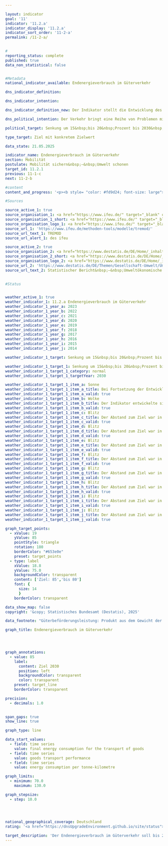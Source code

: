 ```yaml
---

layout: indicator        
goal: '11'        
indicator: '11.2.a'        
indicator_display: '11.2.a'        
indicator_sort_order: '11-2-a'        
permalink: /11-2-a/        
        

#
reporting_status: complete        
published: true        
data_non_statistical: false        


#Metadata        
national_indicator_available: Endenergieverbrauch im Güterverkehr        

dns_indicator_definition:         

dns_indicator_intention:         

dns_indicator_definition_new: Der Indikator stellt die Entwicklung des Endenergieverbrauchs für den Transport von Gütern im Inland in der Binnenschifffahrt, im Eisenbahn- und im Straßengüterverkehr im Vergleich zum Basisjahr 2005&nbsp;dar.        

dns_political_intention: Der Verkehr bringt eine Reihe von Problemen mit sich. So beeinträchtigen etwa Lärm und Luftschadstoffe die Lebensqualität insbesondere in Städten und verkehrsbedingte Emissionen tragen zum Klimawandel bei. Der Ausstoß von schädlichen Treibhausgasen (<abbr title="Treibhausgas" tabindex="0">THG</abbr>) steht in engem Zusammenhang mit der im Verkehr verbrauchten Energie.        

political_target: Senkung um 15&nbsp;bis 20&nbsp;Prozent bis 2030&nbsp;gegenüber 2005        

type_target: Ziel mit konkretem Zielwert        

data_state: 21.05.2025        

indicator_name: Endenergieverbrauch im Güterverkehr        
section: Mobilität        
postulate: Mobilität sichern&nbsp;–&nbsp;Umwelt schonen        
target_id: 11.2.1        
previous: 11-1-c        
next: 11-2-b        

#content         
content_and_progress: '<p><b style= "color: #fd9d24; font-size: large">11.2.a Endenergieverbrauch im Güterverkehr</b><br><br>Der Indikator stellt den Endenergieverbrauch (EEV) dar, der durch den Transport von Gütern verursacht wird. Als Endenergie gilt die direkt im Verkehr genutzte Energie wie Benzin oder Dieselkraftstoff. Umwandlungsverluste bei der Herstellung der Kraftstoffe sowie mögliche Leitungsverluste werden dabei nicht berücksichtigt. Die Daten zum verkehrsbezogenen EEV im Inland stammen aus der Transport Emission Model (<abbr title="Transport Emission Model" tabindex="0">TREMOD</abbr>)-Datenbank des Instituts für Energie- und Umweltforschung (<abbr title="Institut für Energie- und Umweltforschung Heidelberg gGmbH" tabindex="0">ifeu</abbr>). <abbr title="Transport Emission Model" tabindex="0">TREMOD</abbr> ist ein Modell zur Bewertung von Verkehrsemissionen. Erfasst werden die Treibstoffverbräuche innerhalb Deutschlands&nbsp;–&nbsp;unabhängig davon, wo die Betankung erfolgt.<br><br>Aus demselben Model stammen auch die Beförderungsleistungen des Güterverkehrs. Der Güterverkehr auf dem Luftweg wird dabei nicht berücksichtigt, da sein Anteil vergleichsweise gering ist. Durch die definitionsgemäße Beschränkung auf den EEV im Inland werden die Auswirkungen der zunehmenden Auslandsverflechtung der deutschen Wirtschaft im Rahmen der Globalisierung nur unzureichend abgebildet.<br><br>Das politisch festgelegte Ziel dieses Indikators ist eine Reduktion des Endenergieverbrauchs im Güterverkehr um 15&nbsp;% bis 20&nbsp;% von 2005&nbsp;bis 2030.<br><br>Neben dem Energieverbrauch wird ergänzend auch die Energieeffizienz dargestellt, das heißt der Energieverbrauch je Tonnenkilometer. Die Anzahl der Tonnenkilometer gibt Aufschluss darüber, inwieweit sich die Verkehrsleistung, also die transportierte Menge in Tonnen je gefahrenem Kilometer, verändert.<br><br>Im Jahr 2023&nbsp;betrug der durch Güterbeförderung verursachte EEV 26,1&nbsp;%<sup>1</sup> des gesamten EEV im Verkehrssektor.<br><br>Der EEV in der Güterbeförderung lag im Jahr 2023&nbsp;–&nbsp;erstmals seit 2013&nbsp;–&nbsp;wieder unter dem Niveau von 2005&nbsp;(Rückgang um 1,3&nbsp;%). In Kombination mit einer gegenüber 2005&nbsp;um 94&nbsp;Milliarden Tonnenkilometern gesteigerten Güterbeförderungsleistung führte dies zu einer deutlichen Effizienzsteigerung von 15,4&nbsp;% im Jahr 2023&nbsp;gegenüber 2005. Bei Fortsetzung des Trends der letzten Jahre wird das Minimalziel einer Reduktion um 15&nbsp;% gegenüber 2005&nbsp;bis 2030&nbsp;voraussichtlich knapp erreicht.<br><br>Der EEV durch den Gütertransport auf der Straße lag 2023&nbsp;annähernd auf dem Niveau von 2005&nbsp;(+0,3&nbsp;%). Beim Güterverkehr auf der Schiene und auf Binnenwasserstraßen verringerte sich der Verbrauch hingegen deutlich (–7,1&nbsp;% beziehungsweise –39,8&nbsp;%).<br><br>Während der globalen Finanz- und Wirtschaftskrise 2009&nbsp;ist die preisbereinigte Bruttowertschöpfung im Verarbeitenden Gewerbe mit knapp 20&nbsp;% besonders stark zurückgegangen. Dieser deutliche Einbruch wirkte sich insbesondere auf den Verkehrssektor aus, der unmittelbar auf die Zu- und Abnahmen der Warenproduktion reagiert. Die daraus resultierende geringere Auslastung der Transportkapazitäten erklärt den leichten Anstieg des durchschnittlichen Energieverbrauchs je Tonnenkilometer, obwohl der absolute Energieverbrauch in den Krisenjahren insgesamt deutlich zurückging.<br><br>Nach der Krise erholte sich die Transportbranche schnell. Nachdem die Beförderungsleistung 2009&nbsp;nahezu auf das Niveau von 2005&nbsp;gefallen war, lag sie bereits 2010&nbsp;wieder 8,2&nbsp;% darüber. Im Jahr 2015&nbsp;wurde das Vorkrisenniveau von 2008&nbsp;überschritten. Die Steigerung setzte sich mit 12,8&nbsp;% bis 2019&nbsp;gegenüber 2010&nbsp;fort. Da in diesem Zeitraum der Energieverbrauch jedoch nur um 8,5&nbsp;%anstieg, führte dies zu einer Effizienzsteigerung von 3,8&nbsp;%. Im ersten Jahr der <abbr title="Coronavirus SARS-CoV-2" tabindex="0">COVID-19</abbr>-Pandemie kehrte sich die Entwicklung um: 2020&nbsp;reduzierte sich der Energieverbrauch gegenüber 2019&nbsp;um 2,8&nbsp;% und das Transportaufkommen um 3,8&nbsp;%. Die Auswirkungen der Pandemie waren damit im Gütertransport jedoch weniger gravierend als im Personenverkehr (siehe Indikator 11.2.b). Insgesamt kam es so im Güterverkehr zu einer leichten Effizienzverschlechterung um 1,0&nbsp;%.<br><br><small><sup>1</sup> Die Summe der Anteile von Güterverkehr (Indikator 11.2.a) und Personenverkehr (Indikator 11.2.b) am gesamten EEV im Verkehr ergibt nicht 100&nbsp;%. Diese Abweichung ist auf unterschiedliche Abgrenzungen der Energieverbräuche im Personen- und Güterverkehr (Inlandsverbrauch; Quelle: <abbr title="Transport Emission Model" tabindex="0">TREMOD</abbr>) sowie des gesamten Endenergieverbrauchs im Verkehr (Inlandsabsatz; Quelle: AG Energiebilanzen) zurückzuführen.</small></p>'                

#Sources        

source_active_1: true
source_organisation_1: <a href="https://www.ifeu.de/" target="_blank" onclick="return confirm_alert('des ifeu', 'De')">Institut für Energie- und Umweltforschung Heidelberg gGmbH</a>
source_organisation_1_short: <a href="https://www.ifeu.de/" target="_blank" onclick="return confirm_alert('des ifeu', 'De')">Institut für Energie- und Umweltforschung Heidelberg gGmbH</a>
source_organisation_logo_1: <a href="https://www.ifeu.de/" target="_blank" onclick="return confirm_alert('des ifeu', 'De')"><img src="https://dnsTestEnvironment.github.io/dns-indicators/public/OrgImgDe/ifeu.png" alt="Institut für Energie- und Umweltforschung Heidelberg gGmbH" title=" Klicken Sie hier um zur Homepage der Organisation Institut für Energie- und Umweltforschung Heidelberg gGmbH zu gelangen." style="height:60px; width:148px; border:transparent"/></a>
source_url_1: 'https://www.ifeu.de/methoden-tools/modelle/tremod/'
source_url_text_1: TREMOD
source_url_alert_1: des ifeu

source_active_2: true
source_organisation_2: <a href="https://www.destatis.de/DE/Home/_inhalt.html" target="_blank">Statistisches Bundesamt</a>
source_organisation_2_short: <a href="https://www.destatis.de/DE/Home/_inhalt.html" target="_blank">Statistisches Bundesamt</a>
source_organisation_logo_2: <a href="https://www.destatis.de/DE/Home/_inhalt.html" target="_blank"><img src="https://dnsTestEnvironment.github.io/dns-indicators/public/OrgImgDe/destatis.png" alt="Statistisches Bundesamt" title=" Klicken Sie hier um zur Homepage der Organisation Statistisches Bundesamt zu gelangen." style="height:60px; width:148px; border:transparent"/></a>
source_url_2: 'https://www.destatis.de/DE/Themen/Gesellschaft-Umwelt/Umwelt/UGR/verkehr-tourismus/_inhalt.html#sprg409790'
source_url_text_2: Statistischer Bericht&nbsp;–&nbsp;Umweltökonomische Gesamtrechnungen (<abbr title="Umweltökonomische Gesamtrechnungen" tabindex="0">UGR</abbr>)&nbsp;–&nbsp;Verkehr und Umwelt
        

#Status        


weather_active_1: true
weather_indicator_1: 11.2.a Endenergieverbrauch im Güterverkehr
weather_indicator_1_year_a: 2023
weather_indicator_1_year_b: 2022
weather_indicator_1_year_c: 2021
weather_indicator_1_year_d: 2020
weather_indicator_1_year_e: 2019
weather_indicator_1_year_f: 2018
weather_indicator_1_year_g: 2017
weather_indicator_1_year_h: 2016
weather_indicator_1_year_i: 2015
weather_indicator_1_year_j: 2014

weather_indicator_1_target: Senkung um 15&nbsp;bis 20&nbsp;Prozent bis 2030&nbsp;gegenüber 2005

weather_indicator_1_target_1: Senkung um 15&nbsp;bis 20&nbsp;Prozent bis 2030&nbsp;gegenüber 2005
weather_indicator_1_target_1_category: normal
weather_indicator_1_target_1_targetYear: 2030

weather_indicator_1_target_1_item_a: Sonne
weather_indicator_1_target_1_item_a_title: Bei Fortsetzung der Entwicklung aus 2023 wäre der Zielwert erreicht oder um weniger als 5&nbsp;% der Differenz zwischen Zielwert und dem Wert aus 2023 verfehlt worden.
weather_indicator_1_target_1_item_a_valid: true
weather_indicator_1_target_1_item_b: Wolke
weather_indicator_1_target_1_item_b_title: Der Indikator entwickelte sich in 2022 zwar in die gewünschte Richtung auf das Ziel zu, bei Fortsetzung der Entwicklung wäre das Ziel im Zieljahr aber um mehr als 20 % der Differenz zwischen Zielwert und dem Wert aus 2022 verfehlt worden.
weather_indicator_1_target_1_item_b_valid: true
weather_indicator_1_target_1_item_c: Blitz
weather_indicator_1_target_1_item_c_title: Der Abstand zum Ziel war in 2021 konstant hoch oder hat sich vergrößert. Der Indikator entwickelte sich also nicht in die gewünschte Richtung.
weather_indicator_1_target_1_item_c_valid: true
weather_indicator_1_target_1_item_d: Blitz
weather_indicator_1_target_1_item_d_title: Der Abstand zum Ziel war in 2020 konstant hoch oder hat sich vergrößert. Der Indikator entwickelte sich also nicht in die gewünschte Richtung.
weather_indicator_1_target_1_item_d_valid: true
weather_indicator_1_target_1_item_e: Blitz
weather_indicator_1_target_1_item_e_title: Der Abstand zum Ziel war in 2019 konstant hoch oder hat sich vergrößert. Der Indikator entwickelte sich also nicht in die gewünschte Richtung.
weather_indicator_1_target_1_item_e_valid: true
weather_indicator_1_target_1_item_f: Blitz
weather_indicator_1_target_1_item_f_title: Der Abstand zum Ziel war in 2018 konstant hoch oder hat sich vergrößert. Der Indikator entwickelte sich also nicht in die gewünschte Richtung.
weather_indicator_1_target_1_item_f_valid: true
weather_indicator_1_target_1_item_g: Blitz
weather_indicator_1_target_1_item_g_title: Der Abstand zum Ziel war in 2017 konstant hoch oder hat sich vergrößert. Der Indikator entwickelte sich also nicht in die gewünschte Richtung.
weather_indicator_1_target_1_item_g_valid: true
weather_indicator_1_target_1_item_h: Blitz
weather_indicator_1_target_1_item_h_title: Der Abstand zum Ziel war in 2016 konstant hoch oder hat sich vergrößert. Der Indikator entwickelte sich also nicht in die gewünschte Richtung.
weather_indicator_1_target_1_item_h_valid: true
weather_indicator_1_target_1_item_i: Blitz
weather_indicator_1_target_1_item_i_title: Der Abstand zum Ziel war in 2015 konstant hoch oder hat sich vergrößert. Der Indikator entwickelte sich also nicht in die gewünschte Richtung.
weather_indicator_1_target_1_item_i_valid: true
weather_indicator_1_target_1_item_j: Blitz
weather_indicator_1_target_1_item_j_title: Der Abstand zum Ziel war in 2014 konstant hoch oder hat sich vergrößert. Der Indikator entwickelte sich also nicht in die gewünschte Richtung.
weather_indicator_1_target_1_item_j_valid: true        

graph_target_points:
  - xValue: 19
    yValue: 85
    pointStyle: triangle
    rotation: 180
    borderColor: "#653e0e"
    preset: target_points
  - type: label
    xValue: 18.8
    yValue: 75.0
    backgroundColor: transparent
    content: ['Ziel: 85','bis 80']
    font: {
      size: 14
      }
    borderColor: transparent        

data_show_map: false        
copyright: '&copy; Statistisches Bundesamt (Destatis), 2025'        

data_footnote: "Güterbeförderungsleistung: Produkt aus dem Gewicht der transportierten Güter in Tonnen (t) mit der (in der Regel nur im Inland) beim Transport zurückgelegten Wegstrecke in Kilometern (km)."        

graph_title: Endenergieverbrauch im Güterverkehr        

        


graph_annotations:
  - value: 85
    label:
      content: Ziel 2030
      position: left
      backgroundColor: transparent
      color: transparent
    preset: target_line
    borderColor: transparent        

precision: 
  - decimals: 1.0
            

span_gaps: true        
show_line: true        

graph_type: line                

data_start_values: 
  - field: time series
    value: final energy consumption for the transport of goods
  - field: time series
    value: goods transport performance
  - field: time series
    value: energy consumption per tonne-kilometre        

graph_limits: 
  - minimum: 70.0
    maximum: 130.0        

graph_stepsize: 
  - step: 10.0
            

                        

national_geographical_coverage: Deutschland                
rating: '<a href="https://dnsUpgradeEnvironment.github.io/site/status"><img src="https://sdg-indikatoren.de/public/Wettersymbole/Sonne.png" title="Bei Fortsetzung der Entwicklung aus 2023 wäre der Zielwert erreicht oder um weniger als 5&nbsp;% der Differenz zwischen Zielwert und dem Wert aus 2023 verfehlt worden." alt="Wettersymbol Sonne"/></a>'        

target_description: 'Der Endenergieverbrauch im Güterverkehr soll bis 2030&nbsp;auf höchstens 85&nbsp;Prozent des Wertes von 2005&nbsp;gesenkt werden.<br><br>Ausgehend von der Zielformulierung wird für Ziele ohne einen exakten Zielwert, sondern mit einem Zielintervall, jeweils die schwächste Zielforderung (hier: Reduzierung auf 85&nbsp;Prozent des Wertes von 2005) als mindestens zu erfüllende politisch festgelegte Zielgröße angesehen. Der Indikator 11.2.a hat sich im Durchschnitt der letzten sechs Jahre in die gewünschte Richtung entwickelt. Bei einer Fortsetzung der Entwicklung wird die Mindestanforderung von 85&nbsp;Prozent knapp erreicht. Der Indikator 11.2.a wird für das Jahr 2023&nbsp;mit "Sonne" bewertet.'        
---
```


